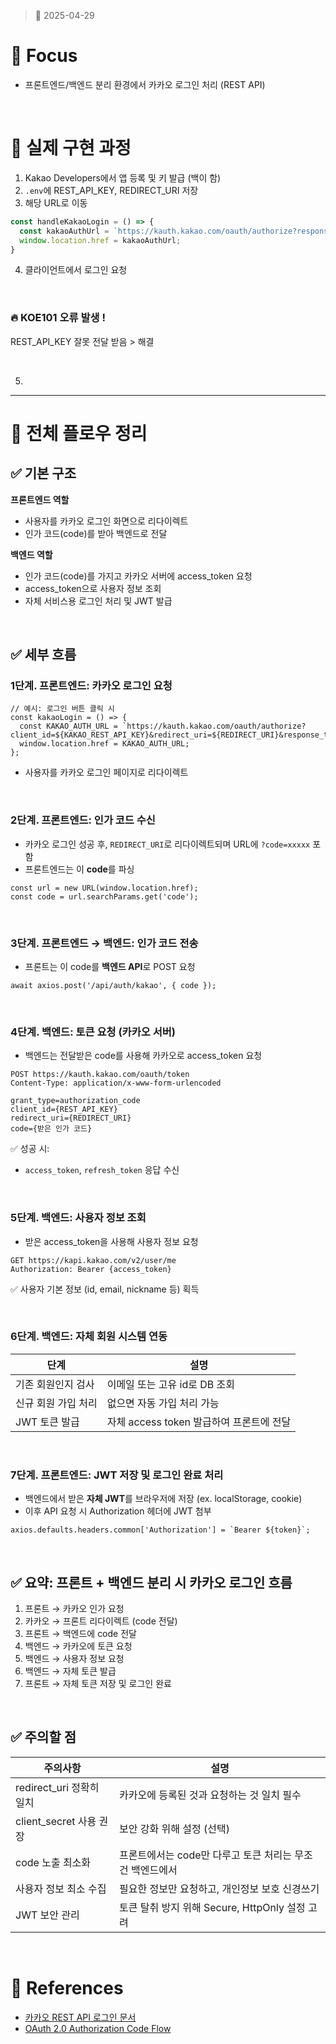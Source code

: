 > 📆 2025-04-29

# 📌 Focus
- 프론트엔드/백엔드 분리 환경에서 카카오 로그인 처리 (REST API)

<br />

# 🪼 실제 구현 과정

1. Kakao Developers에서 앱 등록 및 키 발급 (백이 함) 
2. `.env`에 REST_API_KEY, REDIRECT_URI 저장
3. 해당 URL로 이동
```ts
const handleKakaoLogin = () => {
  const kakaoAuthUrl = `https://kauth.kakao.com/oauth/authorize?response_type=code&client_id=${import.meta.env.VITE_KAKAO_REST_API_KEY}&redirect_uri=${import.meta.env.VITE_REDIRECT_URI}`;
  window.location.href = kakaoAuthUrl;
}
```
4. 클라이언트에서 로그인 요청

<br /> 

### 🔥 KOE101 오류 발생 !
REST_API_KEY 잘못 전달 받음 > 해결

<br />

5. 



---

# 📝 전체 플로우 정리

## ✅ 기본 구조

**프론트엔드 역할**  
- 사용자를 카카오 로그인 화면으로 리다이렉트
- 인가 코드(code)를 받아 백엔드로 전달

**백엔드 역할**  
- 인가 코드(code)를 가지고 카카오 서버에 access_token 요청
- access_token으로 사용자 정보 조회
- 자체 서비스용 로그인 처리 및 JWT 발급

<br />

## ✅ 세부 흐름

### 1단계. 프론트엔드: 카카오 로그인 요청

```tsx
// 예시: 로그인 버튼 클릭 시
const kakaoLogin = () => {
  const KAKAO_AUTH_URL = `https://kauth.kakao.com/oauth/authorize?client_id=${KAKAO_REST_API_KEY}&redirect_uri=${REDIRECT_URI}&response_type=code`;
  window.location.href = KAKAO_AUTH_URL;
};
```
- 사용자를 카카오 로그인 페이지로 리다이렉트

<br />

### 2단계. 프론트엔드: 인가 코드 수신

- 카카오 로그인 성공 후, `REDIRECT_URI`로 리다이렉트되며 URL에 `?code=xxxxx` 포함
- 프론트엔드는 이 **code**를 파싱

```tsx
const url = new URL(window.location.href);
const code = url.searchParams.get('code');
```

<br />

### 3단계. 프론트엔드 → 백엔드: 인가 코드 전송

- 프론트는 이 code를 **백엔드 API**로 POST 요청

```tsx
await axios.post('/api/auth/kakao', { code });
```

<br />

### 4단계. 백엔드: 토큰 요청 (카카오 서버)

- 백엔드는 전달받은 code를 사용해 카카오로 access_token 요청

```http
POST https://kauth.kakao.com/oauth/token
Content-Type: application/x-www-form-urlencoded

grant_type=authorization_code
client_id={REST_API_KEY}
redirect_uri={REDIRECT_URI}
code={받은 인가 코드}
```

✅ 성공 시:
- `access_token`, `refresh_token` 응답 수신

<br />

### 5단계. 백엔드: 사용자 정보 조회

- 받은 access_token을 사용해 사용자 정보 요청

```http
GET https://kapi.kakao.com/v2/user/me
Authorization: Bearer {access_token}
```

✅ 사용자 기본 정보 (id, email, nickname 등) 획득

<br />

### 6단계. 백엔드: 자체 회원 시스템 연동

| 단계 | 설명 |
|------|------|
| 기존 회원인지 검사 | 이메일 또는 고유 id로 DB 조회 |
| 신규 회원 가입 처리 | 없으면 자동 가입 처리 가능 |
| JWT 토큰 발급 | 자체 access token 발급하여 프론트에 전달 |

<br />

### 7단계. 프론트엔드: JWT 저장 및 로그인 완료 처리

- 백엔드에서 받은 **자체 JWT**를 브라우저에 저장 (ex. localStorage, cookie)
- 이후 API 요청 시 Authorization 헤더에 JWT 첨부

```tsx
axios.defaults.headers.common['Authorization'] = `Bearer ${token}`;
```

<br />

## ✅ 요약: 프론트 + 백엔드 분리 시 카카오 로그인 흐름

1. 프론트 → 카카오 인가 요청
2. 카카오 → 프론트 리다이렉트 (code 전달)
3. 프론트 → 백엔드에 code 전달
4. 백엔드 → 카카오에 토큰 요청
5. 백엔드 → 사용자 정보 요청
6. 백엔드 → 자체 토큰 발급
7. 프론트 → 자체 토큰 저장 및 로그인 완료

<br />

## ✅ 주의할 점

| 주의사항 | 설명 |
|----------|------|
| redirect_uri 정확히 일치 | 카카오에 등록된 것과 요청하는 것 일치 필수 |
| client_secret 사용 권장 | 보안 강화 위해 설정 (선택) |
| code 노출 최소화 | 프론트에서는 code만 다루고 토큰 처리는 무조건 백엔드에서 |
| 사용자 정보 최소 수집 | 필요한 정보만 요청하고, 개인정보 보호 신경쓰기 |
| JWT 보안 관리 | 토큰 탈취 방지 위해 Secure, HttpOnly 설정 고려 |

<br />

# 🔗 References
- [카카오 REST API 로그인 문서](https://developers.kakao.com/docs/latest/ko/kakaologin/rest-api)
- [OAuth 2.0 Authorization Code Flow](https://datatracker.ietf.org/doc/html/rfc6749#section-4.1)
